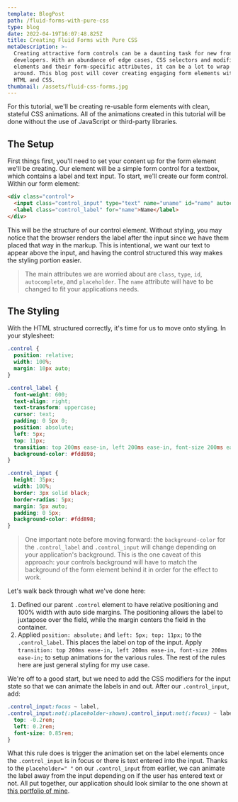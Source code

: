```yaml
---
template: BlogPost
path: /fluid-forms-with-pure-css
type: blog
date: 2022-04-19T16:07:48.825Z
title: Creating Fluid Forms with Pure CSS
metaDescription: >-
  Creating attractive form controls can be a daunting task for new front-end
  developers. With an abundance of edge cases, CSS selectors and modifiers,
  elements and their form-specific attributes, it can be a lot to wrap your mind
  around. This blog post will cover creating engaging form elements with pure
  HTML and CSS.
thumbnail: /assets/fluid-css-forms.jpg
---
```



For this tutorial, we'll be creating re-usable form elements with clean, stateful CSS animations. All of the animations created in this tutorial will be done without the use of JavaScript or third-party libraries.

## The Setup

First things first, you'll need to set your content up for the form element we'll be creating. Our element will be a simple form control for a textbox, which contains a label and text input. To start, we'll create our form control. Within our form element:

```html
<div class="control">
  <input class="control_input" type="text" name="uname" id="name" autocomplete="off" placeholder=" " />
  <label class="control_label" for="name">Name</label>
</div>
```

This will be the structure of our control element. Without styling, you may notice that the browser renders the label after the input since we have them placed that way in the markup. This is intentional, we want our text to appear above the input, and having the control structured this way makes the styling portion easier.

> The main attributes we are worried about are `class`, `type`, `id`, `autocomplete`, and `placeholder`. The `name` attribute will have to be changed to fit your applications needs.

## The Styling

With the HTML structured correctly, it's time for us to move onto styling. In your stylesheet:

```css
.control {
  position: relative;
  width: 100%;
  margin: 10px auto;
}

.control_label {
  font-weight: 600;
  text-align: right;
  text-transform: uppercase;
  cursor: text;
  padding: 0 5px 0;
  position: absolute;
  left: 5px;
  top: 11px;
  transition: top 200ms ease-in, left 200ms ease-in, font-size 200ms ease-in;
  background-color: #fdd898;
}

.control_input {
  height: 35px;
  width: 100%;
  border: 3px solid black;
  border-radius: 5px;
  margin: 5px auto;
  padding: 0 5px;
  background-color: #fdd898;
}
```

> One important note before moving forward: the `background-color` for the `.control_label` and `.control_input` will change depending on your application's background. This is the one caveat of this approach: your controls background will have to match the background of the form element behind it in order for the effect to work.

Let's walk back through what we've done here:

1. Defined our parent `.control` element to have relative positioning and 100% width with auto side margins. The positioning allows the label to juxtapose over the field, while the margin centers the field in the container.
2. Applied `position: absolute;` and `left: 5px; top: 11px;` to the `.control_label`. This places the label on top of the input. Apply `transition: top 200ms ease-in, left 200ms ease-in, font-size 200ms ease-in;` to setup animations for the various rules. The rest of the rules here are just general styling for my use case.

We're off to a good start, but we need to add the CSS modifiers for the input state so that we can animate the labels in and out. After our `.control_input`, add:

```css
.control_input:focus ~ label,
.control_input:not(:placeholder-shown).control_input:not(:focus) ~ label {
  top: -0.2rem;
  left: 0.2rem;
  font-size: 0.85rem;
}
```

What this rule does is trigger the animation set on the label elements once the `.control_input` is in focus or there is text entered into the input. Thanks to the `placeholder=" "` on our `.control_input` from earlier, we can animate the label away from the input depending on if the user has entered text or not. All put together, our application should look similar to the one shown at [this portfolio of mine](https://wcet.waketech.edu/ccsweeney/WEB287/final/contact.html).
